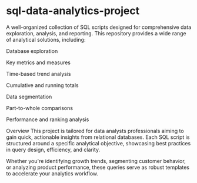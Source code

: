 # sql-data-analytics-project
A well-organized collection of SQL scripts designed for comprehensive data exploration, analysis, and reporting. This repository provides a wide range of analytical solutions, including:

Database exploration

Key metrics and measures

Time-based trend analysis

Cumulative and running totals

Data segmentation

Part-to-whole comparisons

Performance and ranking analysis

Overview
This project is tailored for data analysts professionals aiming to gain quick, actionable insights from relational databases. Each SQL script is structured around a specific analytical objective, showcasing best practices in query design, efficiency, and clarity.

Whether you're identifying growth trends, segmenting customer behavior, or analyzing product performance, these queries serve as robust templates to accelerate your analytics workflow.
